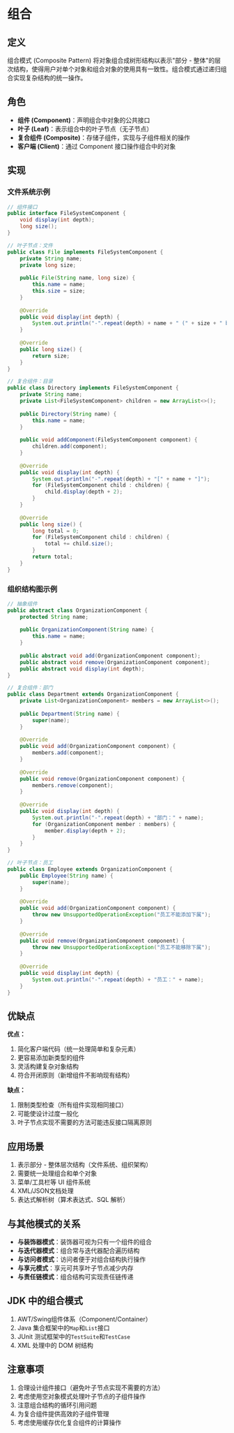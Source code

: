 # 组合

## 定义

组合模式 (Composite Pattern) 将对象组合成树形结构以表示"部分 - 整体"的层次结构，使得用户对单个对象和组合对象的使用具有一致性。组合模式通过递归组合实现复杂结构的统一操作。

## 角色

- **组件 (Component)**：声明组合中对象的公共接口
- **叶子 (Leaf)**：表示组合中的叶子节点（无子节点）
- **复合组件 (Composite)**：存储子组件，实现与子组件相关的操作
- **客户端 (Client)**：通过 Component 接口操作组合中的对象

## 实现

### 文件系统示例

```java
// 组件接口
public interface FileSystemComponent {
    void display(int depth);
    long size();
}

// 叶子节点：文件
public class File implements FileSystemComponent {
    private String name;
    private long size;
    
    public File(String name, long size) {
        this.name = name;
        this.size = size;
    }
    
    @Override
    public void display(int depth) {
        System.out.println("-".repeat(depth) + name + " (" + size + " bytes)");
    }
    
    @Override
    public long size() {
        return size;
    }
}

// 复合组件：目录
public class Directory implements FileSystemComponent {
    private String name;
    private List<FileSystemComponent> children = new ArrayList<>();
    
    public Directory(String name) {
        this.name = name;
    }
    
    public void addComponent(FileSystemComponent component) {
        children.add(component);
    }
    
    @Override
    public void display(int depth) {
        System.out.println("-".repeat(depth) + "[" + name + "]");
        for (FileSystemComponent child : children) {
            child.display(depth + 2);
        }
    }
    
    @Override
    public long size() {
        long total = 0;
        for (FileSystemComponent child : children) {
            total += child.size();
        }
        return total;
    }
}
```

### 组织结构图示例

```java
// 抽象组件
public abstract class OrganizationComponent {
    protected String name;
    
    public OrganizationComponent(String name) {
        this.name = name;
    }
    
    public abstract void add(OrganizationComponent component);
    public abstract void remove(OrganizationComponent component);
    public abstract void display(int depth);
}

// 复合组件：部门
public class Department extends OrganizationComponent {
    private List<OrganizationComponent> members = new ArrayList<>();
    
    public Department(String name) {
        super(name);
    }
    
    @Override
    public void add(OrganizationComponent component) {
        members.add(component);
    }
    
    @Override
    public void remove(OrganizationComponent component) {
        members.remove(component);
    }
    
    @Override
    public void display(int depth) {
        System.out.println("-".repeat(depth) + "部门：" + name);
        for (OrganizationComponent member : members) {
            member.display(depth + 2);
        }
    }
}

// 叶子节点：员工
public class Employee extends OrganizationComponent {
    public Employee(String name) {
        super(name);
    }
    
    @Override
    public void add(OrganizationComponent component) {
        throw new UnsupportedOperationException("员工不能添加下属");
    }
    
    @Override
    public void remove(OrganizationComponent component) {
        throw new UnsupportedOperationException("员工不能移除下属");
    }
    
    @Override
    public void display(int depth) {
        System.out.println("-".repeat(depth) + "员工：" + name);
    }
}
```

## 优缺点

**优点：**

1. 简化客户端代码（统一处理简单和复杂元素）
2. 更容易添加新类型的组件
3. 灵活构建复杂对象结构
4. 符合开闭原则（新增组件不影响现有结构）

**缺点：**

1. 限制类型检查（所有组件实现相同接口）
2. 可能使设计过度一般化
3. 叶子节点实现不需要的方法可能违反接口隔离原则

## 应用场景

1. 表示部分 - 整体层次结构（文件系统、组织架构）
2. 需要统一处理组合和单个对象
3. 菜单/工具栏等 UI 组件系统
4. XML/JSON文档处理
5. 表达式解析树（算术表达式、SQL 解析）

## 与其他模式的关系

- **与装饰器模式**：装饰器可视为只有一个组件的组合
- **与迭代器模式**：组合常与迭代器配合遍历结构
- **与访问者模式**：访问者便于对组合结构执行操作
- **与享元模式**：享元可共享叶子节点减少内存
- **与责任链模式**：组合结构可实现责任链传递

## JDK 中的组合模式

1. AWT/Swing组件体系（Component/Container）
2. Java 集合框架中的`Map`和`List`接口
3. JUnit 测试框架中的`TestSuite`和`TestCase`
4. XML 处理中的 DOM 树结构

## 注意事项

1. 合理设计组件接口（避免叶子节点实现不需要的方法）
2. 考虑使用空对象模式处理叶子节点的子组件操作
3. 注意组合结构的循环引用问题
4. 为复合组件提供高效的子组件管理
5. 考虑使用缓存优化复合组件的计算操作
